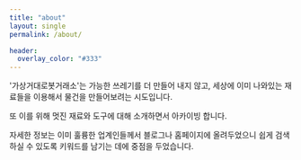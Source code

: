 ```yaml
---
title: "about"
layout: single
permalink: /about/

header:
  overlay_color: "#333"
---
```

'가상거대로봇거래소'는 가능한 쓰레기를 더 만들어 내지 않고, 세상에 이미 나와있는 재료들을 이용해서 물건을 만들어보려는 시도입니다.

또 이를 위해 멋진 재료와 도구에 대해 소개하면서 아카이빙 합니다.

자세한 정보는 이미 훌륭한 업계인들께서 블로그나 홈페이지에 올려두었으니 쉽게 검색하실 수 있도록 키워드를 남기는 데에 중점을 두었습니다.
